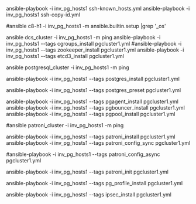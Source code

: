 ansible-playbook -i inv_pg_hosts1 ssh-known_hosts.yml
ansible-playbook -i inv_pg_hosts1 ssh-copy-id.yml

#ansible c8-h1 -i inv_pg_hosts1 -m ansible.builtin.setup |grep '_os'

ansible dcs_cluster -i inv_pg_hosts1 -m ping
ansible-playbook -i inv_pg_hosts1 --tags cgroups_install pgcluster1.yml
#ansible-playbook -i inv_pg_hosts1 --tags zookeeper_install pgcluster1.yml
ansible-playbook -i inv_pg_hosts1 --tags etcd3_install pgcluster1.yml

ansible postgresql_cluster -i inv_pg_hosts1 -m ping

ansible-playbook -i inv_pg_hosts1 --tags postgres_install pgcluster1.yml

ansible-playbook -i inv_pg_hosts1 --tags postgres_preset pgcluster1.yml

ansible-playbook -i inv_pg_hosts1 --tags pgagent_install pgcluster1.yml
ansible-playbook -i inv_pg_hosts1 --tags pgbouncer_install pgcluster1.yml
ansible-playbook -i inv_pg_hosts1 --tags pgpool_install pgcluster1.yml

#ansible patroni_cluster -i inv_pg_hosts1 -m ping

ansible-playbook -i inv_pg_hosts1 --tags patroni_install pgcluster1.yml
ansible-playbook -i inv_pg_hosts1 --tags patroni_config_sync pgcluster1.yml

#ansible-playbook -i inv_pg_hosts1 --tags patroni_config_async pgcluster1.yml

ansible-playbook -i inv_pg_hosts1 --tags patroni_init pgcluster1.yml

ansible-playbook -i inv_pg_hosts1 --tags pg_profile_install pgcluster1.yml

ansible-playbook -i inv_pg_hosts1 --tags ipsec_install pgcluster1.yml
